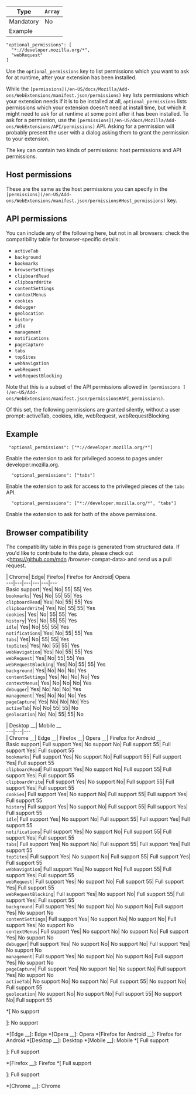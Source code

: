 Type | `Array`  
---|---  
Mandatory | No  
Example |

    
    
    
    "optional_permissions": [
      "*://developer.mozilla.org/*",
      "webRequest"
    ]  
  
Use the `optional_permissions` key to list permissions which you want to ask
for at runtime, after your extension has been installed.

While the `[permissions](/en-US/docs/Mozilla/Add-
ons/WebExtensions/manifest.json/permissions)` key lists permissions which your
extension needs if it is to be installed at all, `optional_permissions` lists
permissions which your extension doesn't need at install time, but which it
might need to ask for at runtime at some point after it has been installed. To
ask for a permission, use the `[permissions](/en-US/docs/Mozilla/Add-
ons/WebExtensions/API/permissions)` API. Asking for a permission will probably
present the user with a dialog asking them to grant the permission to your
extension.

The key can contain two kinds of permissions: host permissions and API
permissions.

## Host permissions

These are the same as the host permissions you can specify in the
`[permissions](/en-US/Add-
ons/WebExtensions/manifest.json/permissions#Host_permissions)` key.

## API permissions

You can include any of the following here, but not in all browsers: check the
compatibility table for browser-specific details:

  * `activeTab`
  * `background`
  * `bookmarks`
  * `browserSettings`
  * `clipboardRead`
  * `clipboardWrite`
  * `contentSettings`
  * `contextMenus`
  * `cookies`
  * `debugger`
  * `geolocation`
  * `history`
  * `idle`
  * `management`
  * `notifications`
  * `pageCapture`
  * `tabs`
  * `topSites`
  * `webNavigation`
  * `webRequest`
  * `webRequestBlocking`

Note that this is a subset of the API permissions allowed in `[permissions
](/en-US/Add-ons/WebExtensions/manifest.json/permissions#API_permissions)`.

Of this set, the following permissions are granted silently, without a user
prompt: activeTab, cookies, idle, webRequest, webRequestBlocking.

## Example

    
    
     "optional_permissions": ["*://developer.mozilla.org/*"]

Enable the extension to ask for privileged access to pages under
developer.mozilla.org.

    
    
      "optional_permissions": ["tabs"]

Enable the extension to ask for access to the privileged pieces of the `tabs`
API.

    
    
      "optional_permissions": ["*://developer.mozilla.org/*", "tabs"]

Enable the extension to ask for both of the above permissions.

## Browser compatibility

The compatibility table in this page is generated from structured data. If
you'd like to contribute to the data, please check out <https://github.com/mdn
/browser-compat-data> and send us a pull request.

| Chrome| Edge| Firefox| Firefox for Android| Opera  
---|---|---|---|---|---  
Basic support|  Yes|  No| 55| 55|  Yes  
`bookmarks`|  Yes|  No| 55| 55|  Yes  
`clipboardRead`|  Yes|  No| 55| 55|  Yes  
`clipboardWrite`|  Yes|  No| 55| 55|  Yes  
`cookies`|  Yes|  No| 55| 55|  Yes  
`history`|  Yes|  No| 55| 55|  Yes  
`idle`|  Yes|  No| 55| 55|  Yes  
`notifications`|  Yes|  No| 55| 55|  Yes  
`tabs`|  Yes|  No| 55| 55|  Yes  
`topSites`|  Yes|  No| 55| 55|  Yes  
`webNavigation`|  Yes|  No| 55| 55|  Yes  
`webRequest`|  Yes|  No| 55| 55|  Yes  
`webRequestBlocking`|  Yes|  No| 55| 55|  Yes  
`background`|  Yes|  No|  No|  No|  Yes  
`contentSettings`|  Yes|  No|  No|  No|  Yes  
`contextMenus`|  Yes|  No|  No|  No|  Yes  
`debugger`|  Yes|  No|  No|  No|  Yes  
`management`|  Yes|  No|  No|  No|  Yes  
`pageCapture`|  Yes|  No|  No|  No|  Yes  
`activeTab`|  No|  No| 55| 55|  No  
`geolocation`|  No|  No| 55| 55|  No  
  
| Desktop __| Mobile __  
---|---|---  
| Chrome __| Edge __| Firefox __| Opera __| Firefox for Android __  
Basic support|  Full support Yes|  No support No|  Full support 55|  Full
support Yes|  Full support 55  
`bookmarks`|  Full support Yes|  No support No|  Full support 55|  Full
support Yes|  Full support 55  
`clipboardRead`|  Full support Yes|  No support No|  Full support 55|  Full
support Yes|  Full support 55  
`clipboardWrite`|  Full support Yes|  No support No|  Full support 55|  Full
support Yes|  Full support 55  
`cookies`|  Full support Yes|  No support No|  Full support 55|  Full support
Yes|  Full support 55  
`history`|  Full support Yes|  No support No|  Full support 55|  Full support
Yes|  Full support 55  
`idle`|  Full support Yes|  No support No|  Full support 55|  Full support
Yes|  Full support 55  
`notifications`|  Full support Yes|  No support No|  Full support 55|  Full
support Yes|  Full support 55  
`tabs`|  Full support Yes|  No support No|  Full support 55|  Full support
Yes|  Full support 55  
`topSites`|  Full support Yes|  No support No|  Full support 55|  Full support
Yes|  Full support 55  
`webNavigation`|  Full support Yes|  No support No|  Full support 55|  Full
support Yes|  Full support 55  
`webRequest`|  Full support Yes|  No support No|  Full support 55|  Full
support Yes|  Full support 55  
`webRequestBlocking`|  Full support Yes|  No support No|  Full support 55|
Full support Yes|  Full support 55  
`background`|  Full support Yes|  No support No|  No support No|  Full support
Yes|  No support No  
`contentSettings`|  Full support Yes|  No support No|  No support No|  Full
support Yes|  No support No  
`contextMenus`|  Full support Yes|  No support No|  No support No|  Full
support Yes|  No support No  
`debugger`|  Full support Yes|  No support No|  No support No|  Full support
Yes|  No support No  
`management`|  Full support Yes|  No support No|  No support No|  Full support
Yes|  No support No  
`pageCapture`|  Full support Yes|  No support No|  No support No|  Full
support Yes|  No support No  
`activeTab`|  No support No|  No support No|  Full support 55|  No support No|
Full support 55  
`geolocation`|  No support No|  No support No|  Full support 55|  No support
No|  Full support 55

  *[
No support

]: No support

  *[Edge __]: Edge
  *[Opera __]: Opera
  *[Firefox for Android __]: Firefox for Android
  *[Desktop __]: Desktop
  *[Mobile __]: Mobile
  *[
 Full support

]: Full support

  *[Firefox __]: Firefox
  *[
Full support

]: Full support

  *[Chrome __]: Chrome

